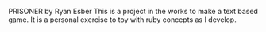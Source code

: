 PRISONER by Ryan Esber
This is a project in the works to make a text based game.
It is a personal exercise to toy with ruby concepts as I develop.
